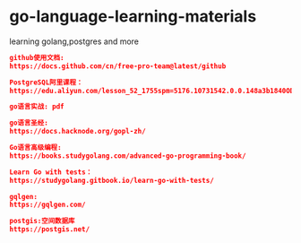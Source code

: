 # go-language-learning-materials
learning golang,postgres and more



```json
github使用文档:
https://docs.github.com/cn/free-pro-team@latest/github

PostgreSQL阿里课程： 
https://edu.aliyun.com/lesson_52_1755spm=5176.10731542.0.0.148a3b1840OD2B#_1755

go语言实战: pdf

go语言圣经:
https://docs.hacknode.org/gopl-zh/

Go语言高级编程:
https://books.studygolang.com/advanced-go-programming-book/

Learn Go with tests：
https://studygolang.gitbook.io/learn-go-with-tests/

gqlgen:
https://gqlgen.com/

postgis:空间数据库
https://postgis.net/



```

